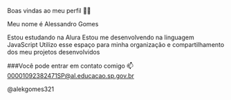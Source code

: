 Boas vindas ao meu perfil 💙💙

Meu nome é Alessandro Gomes

Estou estudando na Alura
Estou me desenvolvendo na linguagem JavaScript
Utilizo esse espaço para minha organização e compartilhamento dos meu projetos desenvolvidos

###Você pode entrar em contato comigo 📫
00001092382471SP@al.educacao.sp.gov.br

@alekgomes321
